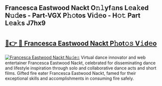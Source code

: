 ## Francesca Eastwood Nackt O𝚗𝚕yf𝚊ns L𝚎a𝚔ed N𝚞𝚍es - Part-VGX P𝚑𝚘tos Vi𝚍𝚎o - H𝚘𝚝 Part L𝚎a𝚔s J7hx9

# <h2><a href="http://kfdfpom.oniu.top/?m=Francesca+Eastwood+Nackt">🔗👉 🔴 Francesca Eastwood Nackt P𝚑ot𝚘𝚜 V𝚒d𝚎o</a></h2>

[![Francesca Eastwood Nackt Nu𝚍e𝚜](https://i.imgur.com/0qMVB7G.gif)](http://kfdfpom.oniu.top/?m=Francesca+Eastwood+Nackt)
Virtual dance innovator and web entertainer Francesca Eastwood Nackt, celebrated for disseminating dance and lifestyle inspiration through solo and collaborative dance acts and short films. Gifted fire eater Francesca Eastwood Nackt, famed for their exceptional skills and accomplishments in consuming fire safely.  
